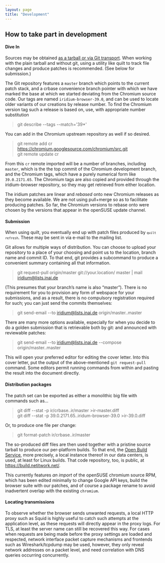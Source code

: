 ```yaml
---
layout: page
title: "Development"
---
```


How to take part in development
-------------------------------

#### Dive In ####

Sources may be obtained <a href="index.html#three">as a tarball or via Git transport</a>. When working with the plain tarball and without git, using a utility like quilt to track file changes and produce patches is recommended. (See below for submission.)

The Git repository features a <code>master</code> branch which points to the current patch stack, and a crbase convenience branch pointer with which we have marked the base at which we started deviating from the Chromium source code. Our tags are named <code>iridium-browser-39.0</code>, and can be used to locate older variants of our creations by release number. To find the Chromium version tag such a release is based on, use, with appropriate number substitution

> git describe --tags --match='39*'

You can add in the Chromium upstream repository as well if so desired.

> git remote add cr https://chromium.googlesource.com/chromium/src.git  
> git remote update cr

From this <code>cr</code> remote imported will be a number of branches, including <code>master</code>, which is the the top commit of the Chromium development branch, and the Chromium tags, which have a purely numerical form like <code>39.0.2171.65</code>. The Chromium tags are also copied and provided through the iridium-browser repository, so they may get retrieved from either location.

The iridium patches are linear and *rebased* onto new Chromium releases as they become available. We are not using pull+merge so as to facilitate producing patches. So far, the Chromium versions to rebase onto were chosen by the versions that appear in the openSUSE update channel.

#### Submission ####
When using quilt, you eventually end up with patch files produced by <code>`quilt refresh`</code>. These may be sent in via e-mail to the mailing list.

Git allows for multiple ways of distribution. You can choose to upload your repository to a place of your choosing and point us to the location, branch name and commit ID. To that end, git provides a subcommand to produce a convenient summary containing all that information.

> git request-pull origin/master git://your.location/ master \| mail iridium@lists.inai.de

(This presumes that your branch’s name is also “master”). There is no requirement for you to provision any form of webspace for your submissions, and as a result, there is no compulsory registration required for such; you can just send the commits themselves:

> git send-email --to iridium@lists.inai.de origin/master..master

There are many more options available, especially for when you decide to do a golden submission that is retrievable both by git: and announced with reviewable patches:

> git send-email --to iridium@lists.inai.de --compose origin/master..master

This will open your preferred editor for editing the cover letter. Into this cover letter, put the output of the above-mentioned `git request-pull` command. Some editors permit running commands from within and pasting the result into the document directly.

#### Distribution packages ####
The patch set can be exported as either a monolithic big file with commands such as…

> git diff --stat -p ir/crbase..ir/master >ir-master.diff  
> git diff --stat -p 39.0.2171.65..iridum-browser-39.0 >ir-39.0.diff

Or, to produce one file per change:

> git format-patch ir/crbase..ir/master

The so-produced diff files are then used together with a pristine source tarball to produce our per-platform builds. To that end, the <a href="http://openbuildservice.org/" target="_blank">Open Build Service</a>, more precisely, a local instance thereof in our data centers, is used, at least for Linux builds. That code repository, too, is public, at <a href="https://build.netitwork.net/package/show/iridium/iridium-browser" target="_blank">https://build.netitwork.net/</a>.

This currently features *an import* of the openSUSE chromium source RPM, which has been edited minimally to change Google API keys, build the browser suite with our patches, and of course a package rename to avoid inadvertent overlap with the existing <code>chromium</code>.

#### Locating transmissions ####
To observe whether the browser sends unwanted requests, a local HTTP proxy such as Squid is highly useful to catch such attempts at the application level, as these requests will directly appear in the proxy logs. For TLS, at least the server name can still be recovered this way. For cases when requests are being made before the proxy settings are loaded and respected, network interface packet capture mechanisms and frontends such as Wireshark/tcpdump may be used, however, they only reveal network addresses on a packet level, and need correlation with DNS queries occurring concurrently.

